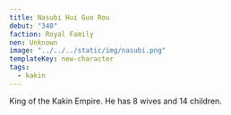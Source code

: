 ```yaml
---
title: Nasubi Hui Guo Rou
debut: "340"
faction: Royal Family
nen: Unknown
image: "../../../static/img/nasubi.png"
templateKey: new-character
tags:
  - kakin
---
```


King of the Kakin Empire. He has 8 wives and 14 children.
